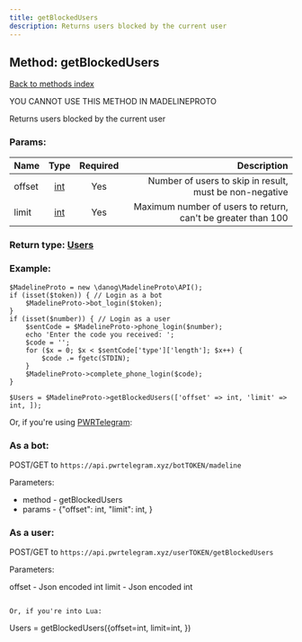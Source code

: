 ```yaml
---
title: getBlockedUsers
description: Returns users blocked by the current user
---
```

## Method: getBlockedUsers  
[Back to methods index](index.md)


YOU CANNOT USE THIS METHOD IN MADELINEPROTO


Returns users blocked by the current user

### Params:

| Name     |    Type       | Required | Description |
|----------|:-------------:|:--------:|------------:|
|offset|[int](../types/int.md) | Yes|Number of users to skip in result, must be non-negative|
|limit|[int](../types/int.md) | Yes|Maximum number of users to return, can't be greater than 100|


### Return type: [Users](../types/Users.md)

### Example:


```
$MadelineProto = new \danog\MadelineProto\API();
if (isset($token)) { // Login as a bot
    $MadelineProto->bot_login($token);
}
if (isset($number)) { // Login as a user
    $sentCode = $MadelineProto->phone_login($number);
    echo 'Enter the code you received: ';
    $code = '';
    for ($x = 0; $x < $sentCode['type']['length']; $x++) {
        $code .= fgetc(STDIN);
    }
    $MadelineProto->complete_phone_login($code);
}

$Users = $MadelineProto->getBlockedUsers(['offset' => int, 'limit' => int, ]);
```

Or, if you're using [PWRTelegram](https://pwrtelegram.xyz):

### As a bot:

POST/GET to `https://api.pwrtelegram.xyz/botTOKEN/madeline`

Parameters:

* method - getBlockedUsers
* params - {"offset": int, "limit": int, }



### As a user:

POST/GET to `https://api.pwrtelegram.xyz/userTOKEN/getBlockedUsers`

Parameters:

offset - Json encoded int
limit - Json encoded int


```

Or, if you're into Lua:

```
Users = getBlockedUsers({offset=int, limit=int, })
```

